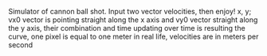 Simulator of cannon ball shot. Input two vector velocities, then enjoy!
x, y; vx0 vector is pointing straight along the x axis and vy0 vector straight along the y axis,
their combination and time updating over time is resulting the curve,
one pixel is equal to one meter in real life, velocities are in meters per second

